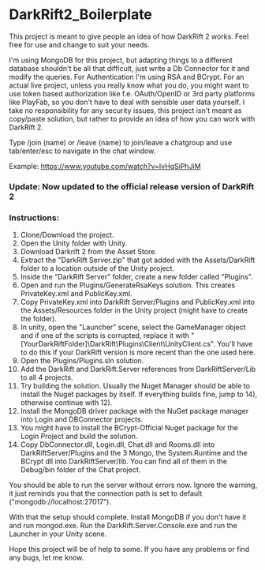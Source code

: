 # DarkRift2_Boilerplate

This project is meant to give people an idea of how DarkRift 2 works. Feel free for use and change to suit your needs.

I'm using MongoDB for this project, but adapting things to a different database shouldn't be all that difficult, just write a Db Connector for it and modify the queries. For Authentication I'm using RSA and BCrypt. For an actual live project, unless you really know what you do, you might want to use token based authorization like f.e. OAuth/OpenID or 3rd party platforms like PlayFab, so you don't have to deal with sensible user data yourself. I take no responsibility for any security issues, this project isn't meant as copy/paste solution, but rather to provide an idea of how you can work with DarkRift 2. 

Type /join (name) or /leave (name) to join/leave a chatgroup and use tab/enter/esc to navigate in the chat window.

Example: https://www.youtube.com/watch?v=IvHqSiPhJiM

### Update: Now updated to the official release version of DarkRift 2

### Instructions:

1) Clone/Download the project.
2) Open the Unity folder with Unity.
3) Download Darkrift 2 from the Asset Store.
4) Extract the "DarkRift Server.zip" that got added with the Assets/DarkRift folder to a location outside of the Unity project.
5) Inside the "DarkRift Server" folder, create a new folder called "Plugins".
6) Open and run the Plugins/GenerateRsaKeys solution. This creates PrivateKey.xml and PublicKey.xml.
7) Copy PrivateKey.xml into DarkRift Server/Plugins and PublicKey.xml into the Assets/Resources folder in the Unity project (might have to create the folder).
8) In unity, open the "Launcher" scene, select the GameManager object and if one of the scripts is corrupted, replace it with "[YourDarkRiftFolder]\DarkRift\Plugins\Client\UnityClient.cs". You'll have to do this if your DarkRift version is more recent than the one used here.
9) Open the Plugins/Plugins.sln solution.
10) Add the DarkRift and DarkRift.Server references from DarkRiftServer/Lib to all 4 projects.
11) Try building the solution. Usually the Nuget Manager should be able to install the Nuget packages by itself. If everything builds fine, jump to 14), otherwise continue with 12).
12) Install the MongoDB driver package with the NuGet package manager into Login and DBConnector projects.
13) You might have to install the BCrypt-Official Nuget package for the Login Project and build the solution.
14) Copy DbConnector.dll, Login.dll, Chat.dll and Rooms.dll into DarkRiftServer/Plugins and the 3 Mongo, the System.Runtime and the BCrypt dll into DarkRiftServer/lib. You can find all of them in the Debug/bin folder of the Chat project.

You should be able to run the server without errors now. 
Ignore the warning, it just reminds you that the connection path is set to default ("mongodb://localhost:27017").



With that the setup should complete. Install MongoDB if you don't have it and run mongod.exe.
Run the DarkRift.Server.Console.exe and run the Launcher in your Unity scene.

Hope this project will be of help to some. If you have any problems or find any bugs, let me know.
